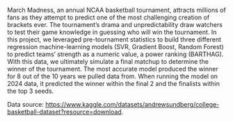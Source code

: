 March Madness, an annual NCAA basketball tournament, attracts millions of fans as they attempt to predict one of the most challenging creation of brackets ever. The tournament’s
drama and unpredictability draw watchers to test their game knowledge in guessing who will win the tournament. In this project, we leveraged pre-tournament statistics to build three
different regression machine-learning models (SVR, Gradient Boost, Random Forest) to predict teams’ strength as a numeric value, a power ranking (BARTHAG). 
With this data, we ultimately simulate a final matchup to determine the winner of the tournament. The most accurate model produced the winner for 8 out of the 10 years we pulled data from. 
When running the model on 2024 data, it predicted the winner within the final 2 and the finalists within the top 3 seeds.

Data source: https://www.kaggle.com/datasets/andrewsundberg/college-basketball-dataset?resource=download.
